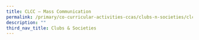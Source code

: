 ```yaml
---
title: CLCC – Mass Communication
permalink: /primary/co-curricular-activities-ccas/clubs-n-societies/clcc-mass-communication/
description: ""
third_nav_title: Clubs & Societies
---
```

